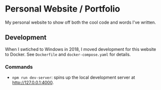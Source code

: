 # Personal Website / Portfolio

My personal website to show off both the cool code and words I've written.

## Development

When I swtiched to Windows in 2018, I moved development for this website to Docker. See `Dockerfile` and `docker-compose.yaml` for details.

### Commands

* `npm run dev-server`: spins up the local development server at http://127.0.0.1:4000.


